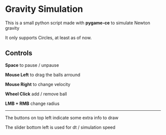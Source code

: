 # Gravity Simulation

This is a small python script made with **pygame-ce** to simulate Newton gravity

It only supports Circles, at least as of now.

## Controls

**Space** to pause / unpause

**Mouse Left** to drag the balls arround

**Mouse Right** to change velocity

**Wheel Click** add / remove ball

**LMB + RMB** change radius

---

The buttons on top left indicate some extra info to draw

The slider bottom left is used for dt / simulation speed